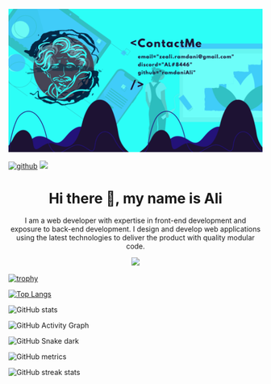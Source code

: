 
![](https://github.com/ramdaniAli/ramdaniAli/blob/main/ContactMe%20email%3Dzeali.ramdani%40gmail.com%20discord%3DAL%238446%20github%3DramdaniAli%20.png)


[![github](https://img.shields.io/badge/rzashakeri-12100E.svg?style=for-the-badge&logo=github&logoColor=white)](https://github.com/ramdaniAli/)
![](https://komarev.com/ghpvc/?username=ramdaniAli&label=PROFILE+VIEWS&style=for-the-badge&color=brightgreen)

<div>
 
<h1 align="center" >Hi there 👋, my name is Ali</h1> 
 
 <p align="center" >
 I am a web developer with expertise in front-end development and exposure to back-end development. I design and develop web applications using the latest technologies to deliver the product with quality modular code.
 </p>
 
<p align="center">
 <a href="https://skillicons.dev">
    <img src="https://skillicons.dev/icons?i=react,redux,js,jest,nextjs,gatsby,webpack,materialui,bootstrap,html,css,sass,git,docker,netlify,nginx,nodejs,express,firebase,mysql,py,unreal,arduino,figma,vscode" />
  </a>
</p>
 
</div>

 
[![trophy](https://github-profile-trophy.vercel.app/?username=ramdaniAli)](https://github.com/ryo-ma/github-profile-trophy)

[![Top Langs](https://github-readme-stats.vercel.app/api/top-langs/?username=ramdaniAli)](https://github.com/anuraghazra/github-readme-stats)

![GitHub stats](https://github-readme-stats.vercel.app/api?username=ramdaniAli&show_icons=true&count_private=true)  

![GitHub Activity Graph](https://activity-graph.herokuapp.com/graph?username=ramdaniAli)  

![GitHub Snake dark](github-snake-dark.svg#gh-dark-mode-only)

![GitHub metrics](https://metrics.lecoq.io/ramdaniAli)  

![GitHub streak stats](https://github-readme-streak-stats.herokuapp.com/?user=ramdaniAli)  

 

